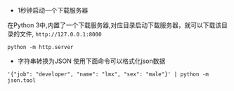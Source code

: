 
- 1秒钟启动一个下载服务器

在Python 3中,内置了一个下载服务器,对应目录启动下载服务器，就可以下载该目录的文件, `http://127.0.0.1:8000`
```
python -m http.server
```

- 字符串转换为JSON
使用下面命令可以格式化json数据

```
'{"job": "developer", "name": "lmx", "sex": "male"}' | python -m json.tool
```